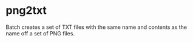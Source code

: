 # png2txt
Batch creates a set of TXT files with the same name and contents as the name off a set of PNG files.
